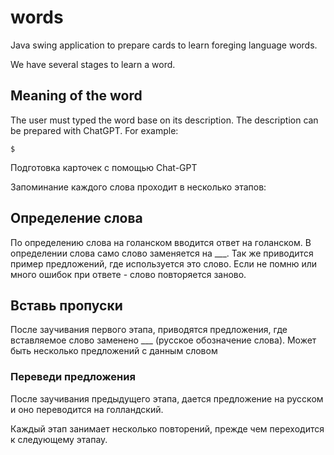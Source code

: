 # words

Java swing application to prepare cards to learn foreging language words.

We have several stages to learn a word.

## Meaning of the word

The user must typed the word base on its description.
The description can be prepared with ChatGPT. For example:

```chatgpt
$ 
```


Подготовка карточек с помощью Chat-GPT

Запоминание каждого слова проходит в несколько этапов:

## Определение  слова

По определению слова на голанском вводится ответ на голанском.
В определении слова само слово заменяется на ___.
Так же приводится пример предложений, где используется это слово.
Если не помню или много ошибок при ответе - слово повторяется заново.

## Вставь пропуски

После заучивания первого этапа, приводятся предложения, где вставляемое слово заменено ___ (русское обозначение слова).
Может быть несколько предложений с данным словом

### Переведи предложения

После заучивания предыдущего этапа, дается предложение на русском и оно переводится на голландский.

Каждый этап занимает несколько повторений, прежде чем переходится к следующему этапау.